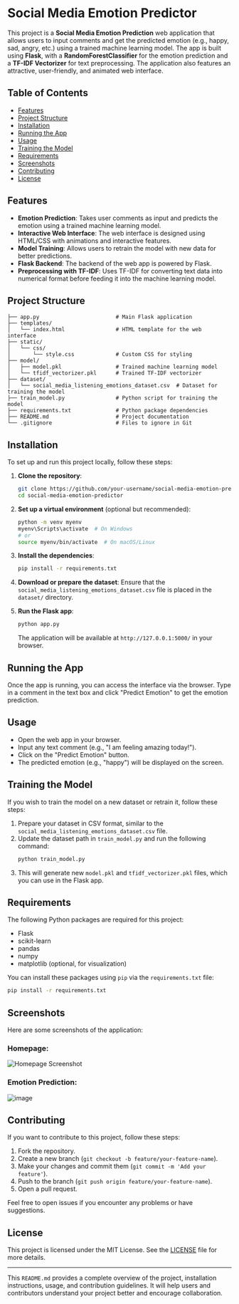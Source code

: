 # Social Media Emotion Predictor

This project is a **Social Media Emotion Prediction** web application that allows users to input comments and get the predicted emotion (e.g., happy, sad, angry, etc.) using a trained machine learning model. The app is built using **Flask**, with a **RandomForestClassifier** for the emotion prediction and a **TF-IDF Vectorizer** for text preprocessing. The application also features an attractive, user-friendly, and animated web interface.

## Table of Contents

- [Features](#features)
- [Project Structure](#project-structure)
- [Installation](#installation)
- [Running the App](#running-the-app)
- [Usage](#usage)
- [Training the Model](#training-the-model)
- [Requirements](#requirements)
- [Screenshots](#screenshots)
- [Contributing](#contributing)
- [License](#license)

## Features

- **Emotion Prediction**: Takes user comments as input and predicts the emotion using a trained machine learning model.
- **Interactive Web Interface**: The web interface is designed using HTML/CSS with animations and interactive features.
- **Model Training**: Allows users to retrain the model with new data for better predictions.
- **Flask Backend**: The backend of the web app is powered by Flask.
- **Preprocessing with TF-IDF**: Uses TF-IDF for converting text data into numerical format before feeding it into the machine learning model.

## Project Structure

```
├── app.py                        # Main Flask application
├── templates/
│   └── index.html                # HTML template for the web interface
├── static/
│   └── css/
│       └── style.css             # Custom CSS for styling
├── model/
│   ├── model.pkl                 # Trained machine learning model
│   └── tfidf_vectorizer.pkl      # Trained TF-IDF vectorizer
├── dataset/
│   └── social_media_listening_emotions_dataset.csv  # Dataset for training the model
├── train_model.py                # Python script for training the model
├── requirements.txt              # Python package dependencies
├── README.md                     # Project documentation
└── .gitignore                    # Files to ignore in Git
```

## Installation

To set up and run this project locally, follow these steps:

1. **Clone the repository**:
   ```bash
   git clone https://github.com/your-username/social-media-emotion-predictor.git
   cd social-media-emotion-predictor
   ```

2. **Set up a virtual environment** (optional but recommended):
   ```bash
   python -m venv myenv
   myenv\Scripts\activate  # On Windows
   # or
   source myenv/bin/activate  # On macOS/Linux
   ```

3. **Install the dependencies**:
   ```bash
   pip install -r requirements.txt
   ```

4. **Download or prepare the dataset**:
   Ensure that the `social_media_listening_emotions_dataset.csv` file is placed in the `dataset/` directory.

5. **Run the Flask app**:
   ```bash
   python app.py
   ```

   The application will be available at `http://127.0.0.1:5000/` in your browser.

## Running the App

Once the app is running, you can access the interface via the browser. Type in a comment in the text box and click "Predict Emotion" to get the emotion prediction.

## Usage

- Open the web app in your browser.
- Input any text comment (e.g., "I am feeling amazing today!").
- Click on the "Predict Emotion" button.
- The predicted emotion (e.g., "happy") will be displayed on the screen.

## Training the Model

If you wish to train the model on a new dataset or retrain it, follow these steps:

1. Prepare your dataset in CSV format, similar to the `social_media_listening_emotions_dataset.csv` file.
2. Update the dataset path in `train_model.py` and run the following command:
   ```bash
   python train_model.py
   ```
3. This will generate new `model.pkl` and `tfidf_vectorizer.pkl` files, which you can use in the Flask app.

## Requirements

The following Python packages are required for this project:

- Flask
- scikit-learn
- pandas
- numpy
- matplotlib (optional, for visualization)

You can install these packages using `pip` via the `requirements.txt` file:
```bash
pip install -r requirements.txt
```

## Screenshots

Here are some screenshots of the application:

### Homepage:
![Homepage Screenshot](static/screenshots/homepage.png)

### Emotion Prediction:

![image](https://github.com/user-attachments/assets/8e64bf46-1c5a-4b1b-97ff-105a55de1a87)


## Contributing

If you want to contribute to this project, follow these steps:

1. Fork the repository.
2. Create a new branch (`git checkout -b feature/your-feature-name`).
3. Make your changes and commit them (`git commit -m 'Add your feature'`).
4. Push to the branch (`git push origin feature/your-feature-name`).
5. Open a pull request.

Feel free to open issues if you encounter any problems or have suggestions.

## License

This project is licensed under the MIT License. See the [LICENSE](LICENSE) file for more details.

---

This `README.md` provides a complete overview of the project, installation instructions, usage, and contribution guidelines. It will help users and contributors understand your project better and encourage collaboration.
